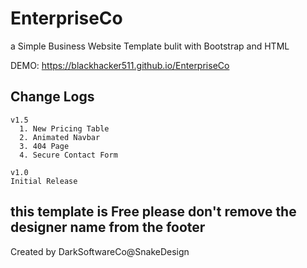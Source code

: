 # EnterpriseCo
a Simple Business Website Template bulit with Bootstrap and HTML

DEMO: https://blackhacker511.github.io/EnterpriseCo

## Change Logs

```
v1.5
  1. New Pricing Table
  2. Animated Navbar
  3. 404 Page
  4. Secure Contact Form
  
v1.0
Initial Release
```

## this template is Free please don't remove the designer name from the footer

Created by DarkSoftwareCo@SnakeDesign
